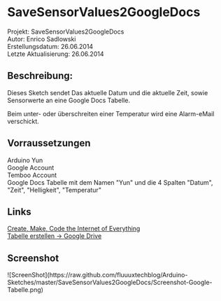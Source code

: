 <h1>SaveSensorValues2GoogleDocs</h1>
Projekt: SaveSensorValues2GoogleDocs<br />
Autor: Enrico Sadlowski<br />
Erstellungsdatum:      26.06.2014<br />
Letzte Aktualisierung: 26.06.2014<br />
<h2>Beschreibung:</h2>
Dieses Sketch sendet Das aktuelle Datum und die aktuelle Zeit, sowie Sensorwerte an eine Google Docs Tabelle.

Beim unter- oder überschreiten einer Temperatur wird eine Alarm-eMail verschickt.


<h2>Vorraussetzungen</h2>
Arduino Yun<br />
Google Account<br />
Temboo Account<br />
Google Docs Tabelle mit dem Namen "Yun" und die 4 Spalten
"Datum", "Zeit", "Helligkeit", "Temperatur"


<h2>Links</h2>
<a target="_blank" href="https://www.temboo.com/">Create, Make, Code
the Internet of Everything</a><br />
<a target="_blank"href="drive.google.com">Tabelle erstellen -> Google Drive</a>

<h2>Screenshot</h2>
![ScreenShot](https://raw.github.com/fluuuxtechblog/Arduino-Sketches/master/SaveSensorValues2GoogleDocs/Screenshot-Google-Tabelle.png)
